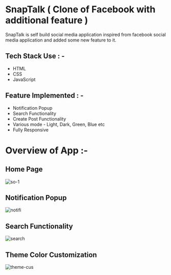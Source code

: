 # SnapTalk ( Clone of Facebook with additional feature )

<p>SnapTalk is self build social media application inspired from facebook social media application and added some new feature to it.</p>


## Tech Stack Use : -

  - HTML
  - CSS
  - JavaScript
  
## Feature Implemented : -
  - Notification Popup
  - Search Functionality
  - Create Post Functionality
  - Various mode - Light, Dark, Green, Blue etc
  - Fully Responsive

# Overview of App :-

## Home Page
![so-1](https://user-images.githubusercontent.com/101358022/226634874-c1b017d3-c68a-4a75-bcf5-556806816a12.png)

## Notification Popup
![notifi](https://user-images.githubusercontent.com/101358022/226635023-b2aa1500-32cd-4031-ac00-a8cea1cb6cad.png)

## Search Functionality
![search](https://user-images.githubusercontent.com/101358022/226635248-325bf893-7056-4d52-a7d4-4a21f8c6794d.png)

## Theme Color Customization
![theme-cus](https://user-images.githubusercontent.com/101358022/226635419-3cc37d6c-22e4-4b72-b3b5-6b74e9a0caf1.png)
